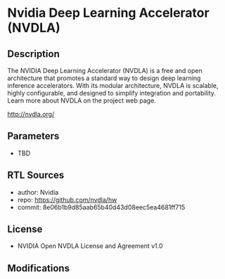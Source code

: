 Nvidia Deep Learning Accelerator (NVDLA)
============================================

## Description

The NVIDIA Deep Learning Accelerator (NVDLA) is a free and open architecture that promotes a standard way to design deep learning inference accelerators. With its modular architecture, NVDLA is scalable, highly configurable, and designed to simplify integration and portability. Learn more about NVDLA on the project web page.

http://nvdla.org/

## Parameters

- TBD

## RTL Sources

- author: Nvidia
- repo: https://github.com/nvdla/hw
- commit: 8e06b1b9d85aab65b40d43d08eec5ea4681ff715

## License

- NVIDIA Open NVDLA License and Agreement v1.0

## Modifications
